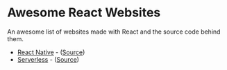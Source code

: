 # Awesome React Websites
An awesome list of websites made with React and the source code behind them.

- [React Native](https://facebook.github.io/react-native/) - ([Source](https://github.com/facebook/react-native-website))
- [Serverless](https://www.serverless.com/) - ([Source](https://github.com/serverless/site))
